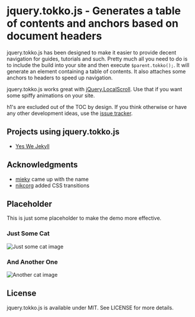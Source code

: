 # jquery.tokko.js - Generates a table of contents and anchors based on document headers

jquery.tokko.js has been designed to make it easier to provide decent navigation for guides, tutorials and such. Pretty much all you need to do is to include the build into your site and then execute `$parent.tokko();`. It will generate an element containing a table of contents. It also attaches some anchors to headers to speed up navigation.

jquery.tokko.js works great with [jQuery.LocalScroll](http://flesler.blogspot.fi/2007/10/jquerylocalscroll-10.html). Use that if you want some spiffy animations on your site.

h1's are excluded out of the TOC by design. If you think otherwise or have any other development ideas, use the [issue tracker](https://github.com/bebraw/jquery.tokko.js).

## Projects using jquery.tokko.js

* [Yes We Jekyll](http://yeswejekyll.com)

## Acknowledgments

* [mieky](https://github.com/mieky) came up with the name
* [nikcorg](https://github.com/nikcorg) added CSS transitions

## Placeholder

This is just some placeholder to make the demo more effective.

### Just Some Cat

<img src="http://placekitten.com/g/200/300" alt="Just some cat image" />

### And Another One

<img src="http://placekitten.com/g/300/300" alt="Another cat image" />

## License

jquery.tokko.js is available under MIT. See LICENSE for more details.
